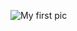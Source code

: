 ![My first pic](https://cdn.vox-cdn.com/thumbor/fhQ1uNSU6KmdyQxOsfvznJxGiNQ=/0x0:3000x1943/920x613/filters:focal(637x671:1117x1151):format(webp)/cdn.vox-cdn.com/uploads/chorus_image/image/64015162/504548846.jpg.0.jpg)
